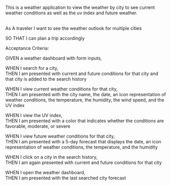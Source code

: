 This is a weather application to view the weather by city to see current weather conditions as well as the uv index and future weather. <br> <br>

As A traveler I want to see the weather outlook for multiple cities

SO THAT I can plan a trip accordingly

Acceptance Criteria:

GIVEN a weather dashboard with form inputs,

WHEN I search for a city, <br>
THEN I am presented with current and future conditions for that city and that city is added to the search history

WHEN I view current weather conditions for that city, <br>
THEN I am presented with the city name, the date, an icon representation of weather conditions, the temperature, the humidity, the wind speed, and the UV index

WHEN I view the UV index, <br>
THEN I am presented with a color that indicates whether the conditions are favorable, moderate, or severe

WHEN I view future weather conditions for that city, <br>
THEN I am presented with a 5-day forecast that displays the date, an icon representation of weather conditions, the temperature, and the humidity

WHEN I click on a city in the search history, <br>
THEN I am again presented with current and future conditions for that city

WHEN I open the weather dashboard, <br>
THEN I am presented with the last searched city forecast
